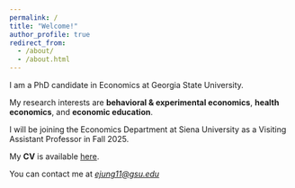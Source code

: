```yaml
---
permalink: /
title: "Welcome!"
author_profile: true
redirect_from: 
  - /about/
  - /about.html
---
```


I am a PhD candidate in Economics at Georgia State University.

My research interests are **behavioral & experimental economics**, **health economics**, and **economic education**.

I will be joining the Economics Department at Siena University as a Visiting Assistant Professor in Fall 2025.

My **CV** is available [here](https://ejung11.github.io/files/CV_EyeEoun_Jung_2025.pdf).

You can contact me at *ejung11@gsu.edu*
